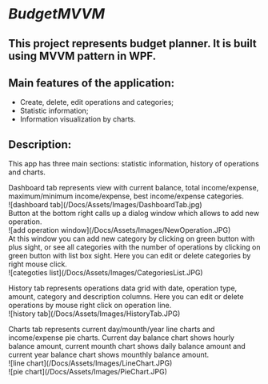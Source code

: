 # ***BudgetMVVM***
## This project represents budget planner. It is built using MVVM pattern in WPF.

## **Main features of the application:**
- Create, delete, edit operations and categories;
- Statistic information;
- Information visualization by charts.

## **Description:**
This app has three main sections: statistic information, history of operations and charts.
<p>Dashboard tab represents view with current balance, total income/expense, maximum/minimum income/expense, best income/expense categories.<br>
![dashboard tab](/Docs/Assets/Images/DashboardTab.jpg)<br>
Button at the bottom right calls up a dialog window which allows to add new operation.<br>
![add operation window](/Docs/Assets/Images/NewOperation.JPG)<br> 
At this window you can add new category by clicking on green button with plus sight, or see all categories with the number of operations by clicking on green button with list box sight. Here you can edit or delete categories by right mouse click.<br>
![categoties list](/Docs/Assets/Images/CategoriesList.JPG)</p>
<p>History tab represents operations data grid with date, operation type, amount, category and description columns. Here you can edit or delete operations by mouse right click on operation line.<br>
![history tab](/Docs/Assets/Images/HistoryTab.JPG)</p>
<p>Charts tab represents current day/mounth/year line charts and income/expense pie charts.
Current day balance chart shows hourly balance amount, current mounth chart shows daily balance amount and current year balance chart shows mounthly balance amount.<br>
![line chart](/Docs/Assets/Images/LineChart.JPG)<br>
![pie chart](/Docs/Assets/Images/PieChart.JPG)</p>
